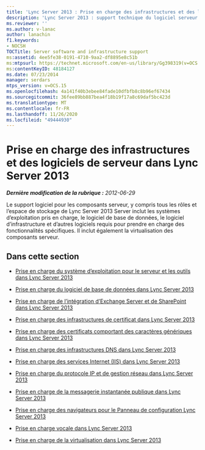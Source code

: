 ```yaml
---
title: 'Lync Server 2013 : Prise en charge des infrastructures et des logiciels de serveur'
description: 'Lync Server 2013 : support technique du logiciel serveur et de l’infrastructure.'
ms.reviewer: ''
ms.author: v-lanac
author: lanachin
f1.keywords:
- NOCSH
TOCTitle: Server software and infrastructure support
ms:assetid: 4ee5fe38-0191-4710-9aa2-df8895e8c51b
ms:mtpsurl: https://technet.microsoft.com/en-us/library/Gg398319(v=OCS.15)
ms:contentKeyID: 48184127
ms.date: 07/23/2014
manager: serdars
mtps_version: v=OCS.15
ms.openlocfilehash: 4a141f40b3ebee84fade10dfbfb8c8b96ef67434
ms.sourcegitcommit: 36fee89bb887bea4f18b19f17a8c69daf5bc423d
ms.translationtype: MT
ms.contentlocale: fr-FR
ms.lasthandoff: 11/26/2020
ms.locfileid: "49444930"
---
```

# <a name="server-software-and-infrastructure-support-in-lync-server-2013"></a>Prise en charge des infrastructures et des logiciels de serveur dans Lync Server 2013

<div data-xmlns="http://www.w3.org/1999/xhtml">

<div class="topic" data-xmlns="http://www.w3.org/1999/xhtml" data-msxsl="urn:schemas-microsoft-com:xslt" data-cs="https://msdn.microsoft.com/">

<div data-asp="https://msdn2.microsoft.com/asp">



</div>

<div id="mainSection">

<div id="mainBody">

<span> </span>

_**Dernière modification de la rubrique :** 2012-06-29_

Le support logiciel pour les composants serveur, y compris tous les rôles et l’espace de stockage de Lync Server 2013 Server inclut les systèmes d’exploitation pris en charge, le logiciel de base de données, le logiciel d’infrastructure et d’autres logiciels requis pour prendre en charge des fonctionnalités spécifiques. Il inclut également la virtualisation des composants serveur.

<div>

## <a name="in-this-section"></a>Dans cette section

  - [Prise en charge du système d’exploitation pour le serveur et les outils dans Lync Server 2013](lync-server-2013-server-and-tools-operating-system-support.md)

  - [Prise en charge du logiciel de base de données dans Lync Server 2013](lync-server-2013-database-software-support.md)

  - [Prise en charge de l’intégration d’Exchange Server et de SharePoint dans Lync Server 2013](lync-server-2013-exchange-and-sharepoint-integration-support.md)

  - [Prise en charge des infrastructures de certificat dans Lync Server 2013](lync-server-2013-certificate-infrastructure-support.md)

  - [Prise en charge des certificats comportant des caractères génériques dans Lync Server 2013](lync-server-2013-wildcard-certificate-support.md)

  - [Prise en charge des infrastructures DNS dans Lync Server 2013](lync-server-2013-dns-infrastructure-support.md)

  - [Prise en charge des services Internet (IIS) dans Lync Server 2013](lync-server-2013-iis-support.md)

  - [Prise en charge du protocole IP et de gestion réseau dans Lync Server 2013](lync-server-2013-ip-and-networking-protocol-support.md)

  - [Prise en charge de la messagerie instantanée publique dans Lync Server 2013](lync-server-2013-public-instant-messaging-support.md)

  - [Prise en charge des navigateurs pour le Panneau de configuration Lync Server 2013](lync-server-2013-browser-support-for-lync-server-control-panel.md)

  - [Prise en charge vocale dans Lync Server 2013](lync-server-2013-voice-support.md)

  - [Prise en charge de la virtualisation dans Lync Server 2013](lync-server-2013-virtualization-support.md)

</div>

</div>

<span> </span>

</div>

</div>

</div>

